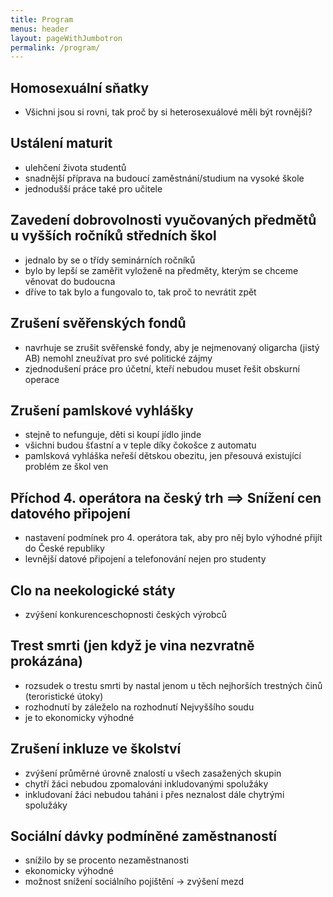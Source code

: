 ```yaml
---
title: Program
menus: header
layout: pageWithJumbotron
permalink: /program/
---
```


## Homosexuální sňatky
* Všichni jsou si rovni, tak proč by si heterosexuálové měli být rovnější?
  
## Ustálení maturit
* ulehčení života studentů
* snadnější příprava na budoucí zaměstnání/studium na vysoké škole
* jednodušší práce také pro učitele
  
## Zavedení dobrovolnosti vyučovaných předmětů u vyšších ročníků středních škol
* jednalo by se o třídy seminárních ročníků
* bylo by lepší se zaměřit vyloženě na předměty, kterým se chceme věnovat do budoucna
* dříve to tak bylo a fungovalo to, tak proč to nevrátit zpět
  
## Zrušení svěřenských fondů
* navrhuje se zrušit svěřenské fondy, aby je nejmenovaný oligarcha (jistý AB) nemohl zneužívat pro své politické zájmy
* zjednodušení práce pro účetní, kteří nebudou muset řešit obskurní operace
  
## Zrušení pamlskové vyhlášky
* stejně to nefunguje, děti si koupí jídlo jinde
* všichni budou šťastní a v teple díky čokošce z automatu
* pamlsková vyhláška neřeší dětskou obezitu, jen přesouvá existující problém ze škol ven
  
## Příchod 4. operátora na český trh ⟹ Snížení cen datového připojení
* nastavení podmínek pro 4. operátora tak, aby pro něj bylo výhodné přijít do České republiky
* levnější datové připojení a telefonování nejen pro studenty
  
## Clo na neekologické státy
* zvýšení konkurenceschopnosti českých výrobců
  
## Trest smrti (jen když je vina nezvratně prokázána) 
* rozsudek o trestu smrti by nastal jenom u těch nejhorších trestných činů (teroristické útoky)
* rozhodnutí by záleželo na rozhodnutí Nejvyššího soudu
* je to ekonomicky výhodné
  
## Zrušení inkluze ve školství
* zvýšení průměrné úrovně znalostí u všech zasažených skupin
* chytří žáci nebudou zpomalováni inkludovanými spolužáky
* inkludovaní žáci nebudou taháni i přes neznalost dále chytrými spolužáky
  
## Sociální dávky podmíněné zaměstnaností
* snížilo by se procento nezaměstnanosti
* ekonomicky výhodné
* možnost snížení sociálního pojištění → zvýšení mezd


